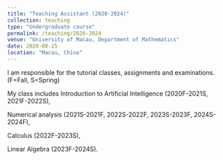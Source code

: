 ```yaml
---
title: "Teaching Assistant (2020-2024)"
collection: teaching
type: "Undergraduate course"
permalink: /teaching/2020-2024
venue: "University of Macau, Department of Mathematics"
date: 2020-08-25
location: "Macau, China"
---
```


I am responsible for the tutorial classes, assignments and examinations. (F=Fall, S=Spring)

My class includes Introduction to Artificial Intelligence (2020F-2021S, 2021F-2022S), 

Numerical analysis (2021S-2021F, 2022S-2022F, 2023S-2023F, 2024S-2024F), 

Calculus (2022F-2023S), 

Linear Algebra (2023F-2024S).
